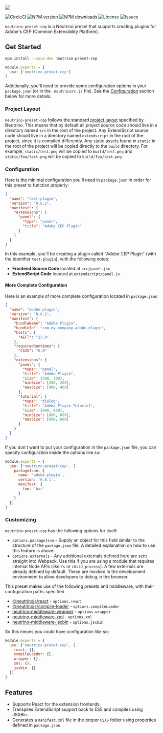 ![][header-image]

[![CircleCI][circleci-image]][circleci-url]
[![NPM version][npm-version]][npm-url]
[![NPM downloads][npm-downloads]][npm-url]
![License][license]
![Issues][issues]

`neutrino-preset-cep` is a Neutrino preset that supports creating plugins for Adobe's CEP (Common Extensibility Platform).

## Get Started

```sh
npm install --save-dev neutrino-preset-cep
```

```js
module.exports = {
  use: ['neutrino-preset-cep']
}
```

Additionally, you'll need to provide some configuration options in your `package.json` (or in the `.neutrinorc.js` file).
See the [Configuration](#configuration) section below for more details.

### Project Layout

`neutrino-preset-cep` follows the standard [project layout](https://neutrinojs.org/project-layout.html) specified by
Neutrino. This means that by default all project source code should live in a directory named `src` in the root
of the project. Any ExtendScript source code should live in a directory named `extendscript` in the root of the
project, since it is compiled differently. Any static assets found in `static` in the root of the project will
be copied directly to the `build` directory. For example, `static/test.png` will be copied to `build/test.png`
and `static/foo/test.png` will be copied to `build/foo/test.png`.

### Configuration

Here is the minimal configuration you'll need in `package.json` in order for this preset to function properly:

```json
{
  "name": "test-plugin",
  "version": "0.0.1",
  "manifest": {
    "extensions": {
      "panel": {
        "type": "panel",
        "title": "Adobe CEP Plugin"
      }
    }
  }
}
```

In this example, you'll be creating a plugin called "Adobe CEP Plugin" (with the identifier `test-plugin`), with
the following notes:

- **Frontend Source Code** located at `src/panel.jsx`
- **ExtendScript Code** located at `extendscript/panel.js`

#### More Complete Configuration

Here is an example of more complete configuration located in `package.json`:

```json
{
  "name": "adobe-plugin",
  "version": "0.0.1",
  "manifest": {
    "bundleName": "Adobe Plugin",
    "bundleId": "com.my-company.adobe-plugin",
    "hosts": {
      "AEFT": "13.0"
    },
    "requiredRuntimes": {
      "CSXS": "6.0"
    },
    "extensions": {
      "panel": {
        "type": "panel",
        "title": "Adobe Plugin",
        "size": [300, 300],
        "minSize": [200, 200],
        "maxSize": [400, 400]
      },
      "tutorial": {
        "type": "dialog",
        "title": "Adobe Plugin Tutorial",
        "size": [800, 600],
        "minSize": [800, 600],
        "maxSize": [800, 600]
      }
    }
  }
}
```

If you don't want to put your configuration in the `package.json` file, you can specify configuration inside
the options like so:

```js
module.exports = {
  use: ['neutrino-preset-cep', {
    packageJson: {
      name: 'adobe-plugin',
      version: '0.0.1',
      manifest: {
        foo: 'bar'
      }
    }
  }]
}
```

### Customizing

`neutrino-preset-cep` has the following options for itself:

- `options.packageJson` - Supply an object for this field similar to the structure of the `package.json` file. A detailed
    explanation on how to use this feature is above.
- `options.externals` - Any additional externals defined here are sent straight into Webpack. Use this if you are using
    a module that requires internal Node APIs (like `fs` or `child_process`). A few externals are already defined by
    default. These are mocked in the development environment to allow developers to debug in the browser.

This preset makes use of the following presets and middleware, with their configuration paths specified.

- [@neutrinojs/react](https://neutrinojs.org/packages/react/) - `options.react`
- [@neutrinojs/compile-loader](https://neutrinojs.org/packages/compile-loader/) - `options.compileLoader`
- [neutrino-middleware-wrapper](https://github.com/sammarks/neutrino-middleware-wrapper) - `options.wrapper`
- [neutrino-middleware-xml](https://github.com/sammarks/neutrino-middleware-xml) - `options.xml`
- [neutrino-middleware-jsxbin](https://github.com/sammarks/neutrino-middleware-jsxbin) - `options.jsxbin`

So this means you could have configuration like so:

```js
module.exports = {
  use: ['neutrino-preset-cep', {
    react: {},
    compileLoader: {},
    wrapper: {},
    xml: {},
    jsxbin: {}
  }]
}
```

## Features

- Supports React for the extension frontends.
- Transpiles ExtendScript support back to ES5 and compiles using JSXBin.
- Generates a `manifest.xml` file in the proper `CSXS` folder using properties defined in `package.json`

[header-image]: https://raw.githubusercontent.com/sammarks/art/master/neutrino-preset-cep/header.jpg
[circleci-image]: https://img.shields.io/circleci/project/github/sammarks/neutrino-preset-cep.svg
[circleci-url]: https://circleci.com/gh/sammarks/neutrino-preset-cep/tree/master
[npm-version]: https://img.shields.io/npm/v/neutrino-preset-cep.svg
[npm-downloads]: https://img.shields.io/npm/dm/neutrino-preset-cep.svg
[npm-url]: https://www.npmjs.com/package/neutrino-preset-cep
[license]: https://img.shields.io/github/license/sammarks/neutrino-preset-cep.svg
[issues]: https://img.shields.io/github/issues/sammarks/neutrino-preset-cep.svg
